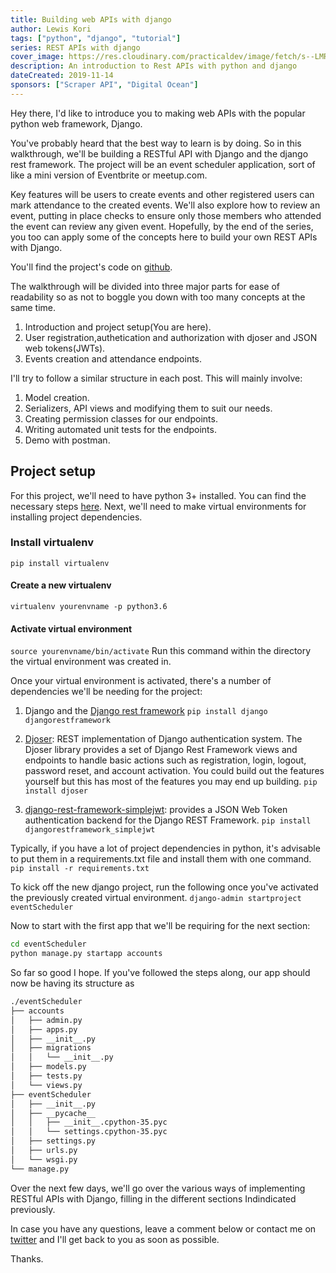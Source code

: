 ```yaml
---
title: Building web APIs with django
author: Lewis Kori
tags: ["python", "django", "tutorial"]
series: REST APIs with django
cover_image: https://res.cloudinary.com/practicaldev/image/fetch/s--LMRJS1Sq--/c_imagga_scale,f_auto,fl_progressive,h_420,q_auto,w_1000/https://res.cloudinary.com/practicaldev/image/fetch/s--k8um9boO--/c_imagga_scale%2Cf_auto%2Cfl_progressive%2Ch_420%2Cq_auto%2Cw_1000/https://thepracticaldev.s3.amazonaws.com/i/joznyhq1xf1yg8gj44g9.jpg
description: An introduction to Rest APIs with python and django
dateCreated: 2019-11-14
sponsors: ["Scraper API", "Digital Ocean"]
---
```


Hey there, I'd like to introduce you to making web APIs with the popular python web framework, Django.

You've probably heard that the best way to learn is by doing. So in this walkthrough, we'll be building a RESTful API with Django and the django rest framework. The project will be an event scheduler application, sort of like a mini version of Eventbrite or meetup.com.

Key features will be users to create events and other registered users can mark attendance to the created events. We'll also explore how to review an event, putting in place checks to ensure only those members who attended the event can review any given event. Hopefully, by the end of the series, you too can apply some of the concepts here to build your own REST APIs with Django.

You'll find the project's code on [github](https://github.com/lewis-kori/event-scheduler).

The walkthrough will be divided into three major parts for ease of readability so as not to boggle you down with too many concepts at the same time.

 1. Introduction and project setup(You are here).
 2. User registration,authetication and authorization with djoser and JSON web tokens(JWTs).
 3. Events creation and attendance endpoints.

I'll try to follow a similar structure in each post. This will mainly involve:

1. Model creation.
2. Serializers, API views and modifying them to suit our needs.
3. Creating permission classes for our endpoints.
4. Writing automated unit tests for the endpoints.
5. Demo with postman.

## Project setup

For this project, we'll need to have python 3+  installed. You can find the necessary steps [here](https://www.digitalocean.com/community/tutorials/how-to-install-python-3-and-set-up-a-local-programming-environment-on-ubuntu-16-04).
Next, we'll need to make virtual environments for installing project dependencies.

### Install virtualenv

   `pip install virtualenv`

#### Create a new virtualenv

   ```virtualenv yourenvname -p python3.6```

#### Activate virtual environment

   ```source yourenvname/bin/activate```
 Run this command within the directory the virtual environment was created in.

Once your virtual environment is activated, there's a number of dependencies we'll be needing for the project:

 1. Django and the [Django rest framework](https://www.django-rest-framework.org/)
  ``` pip install django djangorestframework ```

 2. [Djoser](https://djoser.readthedocs.io/en/latest/introduction.html): REST implementation of Django authentication system. The Djoser library provides a set of Django Rest Framework views and endpoints to handle basic actions such as registration, login, logout, password reset, and account activation. You could build out the features yourself but this has most of the features you may end up building.
  ```pip install djoser```

 3. [django-rest-framework-simplejwt](https://github.com/davesque/django-rest-framework-simplejwt): provides a JSON Web Token authentication backend for the Django REST Framework.
  `pip install djangorestframework_simplejwt`

Typically, if you have a lot of project dependencies in python, it's advisable to put them in a requirements.txt file and install them with one command.
  `pip install -r requirements.txt`

To kick off the new django project, run the following once you've activated the previously created virtual environment.
  `django-admin startproject eventScheduler`

Now to start with the first app that we'll be requiring for the next section:

```bash
cd eventScheduler
python manage.py startapp accounts
```

So far so good I hope.
If you've followed the steps along, our app should now be having its structure as

```bash
./eventScheduler
├── accounts
│   ├── admin.py
│   ├── apps.py
│   ├── __init__.py
│   ├── migrations
│   │   └── __init__.py
│   ├── models.py
│   ├── tests.py
│   └── views.py
├── eventScheduler
│   ├── __init__.py
│   ├── __pycache__
│   │   ├── __init__.cpython-35.pyc
│   │   └── settings.cpython-35.pyc
│   ├── settings.py
│   ├── urls.py
│   └── wsgi.py
└── manage.py
```

Over the next few days, we'll go over the various ways of implementing RESTful APIs with Django, filling in the different sections Indindicated previously.

In case you have any questions, leave a comment below or contact me on [twitter](https://twitter.com/lewis_kihiu) and I'll get back to you as soon as possible.

Thanks.
